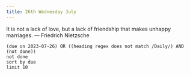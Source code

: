 ```yaml
---
title: 26th Wednesday July
---
```

It is not a lack of love, but a lack of friendship that makes unhappy marriages.
— Friedrich Nietzsche
```tasks
(due on 2023-07-26) OR ((heading regex does not match /Daily/) AND (not done))
not done
sort by due
limit 10
```